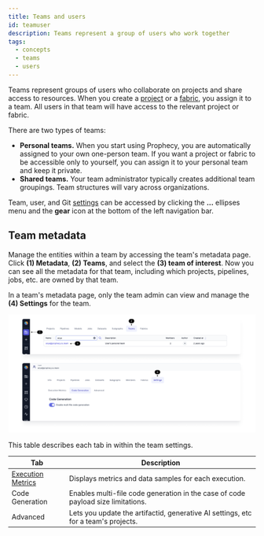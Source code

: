 ```yaml
---
title: Teams and users
id: teamuser
description: Teams represent a group of users who work together
tags:
  - concepts
  - teams
  - users
---
```


Teams represent groups of users who collaborate on projects and share access to resources. When you create a [project](docs/concepts/project/project.md) or a [fabric](docs/concepts/fabrics/fabrics.md), you assign it to a team. All users in that team will have access to the relevant project or fabric.

There are two types of teams:

- **Personal teams.** When you start using Prophecy, you are automatically assigned to your own one-person team. If you want a project or fabric to be accessible only to yourself, you can assign it to your personal team and keep it private.
- **Shared teams.** Your team administrator typically creates additional team groupings. Team structures will vary across organizations.

Team, user, and Git [settings](docs/administration/settings/settings.md) can be accessed by clicking the **...** ellipses menu and the **gear** icon at the bottom of the left navigation bar.

## Team metadata

Manage the entities within a team by accessing the team's metadata page. Click **(1) Metadata**, **(2) Teams**, and select the **(3) team of interest**. Now you can see all the metadata for that team, including which projects, pipelines, jobs, etc. are owned by that team.

In a team's metadata page, only the team admin can view and manage the **(4) Settings** for the team.

![Team metadata](./img/team_metadata.png)

This table describes each tab in within the team settings.

| Tab                                                             | Description                                                                        |
| --------------------------------------------------------------- | ---------------------------------------------------------------------------------- |
| [Execution Metrics](/docs/Spark/execution/execution-metrics.md) | Displays metrics and data samples for each execution.                              |
| Code Generation                                                 | Enables multi-file code generation in the case of code payload size limitations.   |
| Advanced                                                        | Lets you update the artifactid, generative AI settings, etc for a team's projects. |
